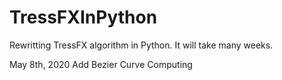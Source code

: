 # TressFXInPython
Rewritting TressFX algorithm in Python. It will take many weeks. 
 

May 8th, 2020 Add Bezier Curve Computing
